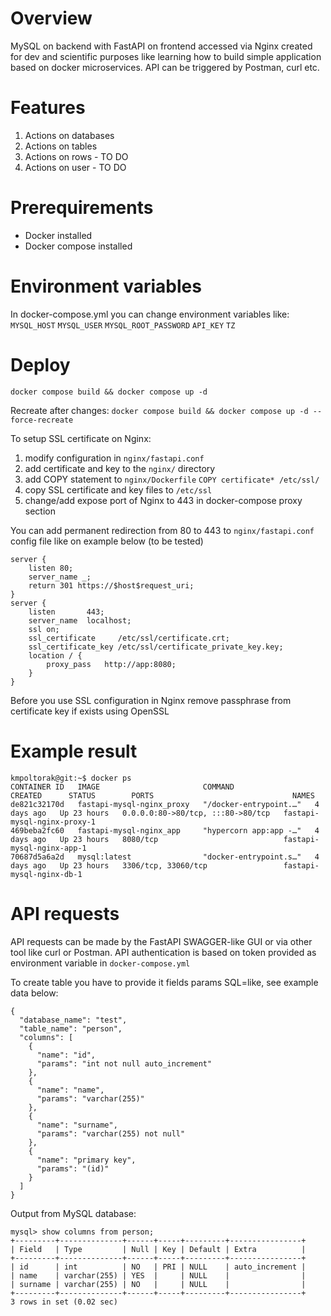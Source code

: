 # Overview
MySQL on backend with FastAPI on frontend accessed via Nginx created for dev and scientific purposes like learning how to build simple application based on docker microservices. API can be triggered by Postman, curl etc.

# Features
1. Actions on databases
2. Actions on tables
3. Actions on rows - TO DO
4. Actions on user - TO DO

# Prerequirements
* Docker installed
* Docker compose installed

# Environment variables
In docker-compose.yml you can change environment variables like:
`MYSQL_HOST`
`MYSQL_USER`
`MYSQL_ROOT_PASSWORD`
`API_KEY`
`TZ`

# Deploy
`docker compose build && docker compose up -d`

Recreate after changes:
`docker compose build && docker compose up -d --force-recreate`

To setup SSL certificate on Nginx:
1. modify configuration in `nginx/fastapi.conf`
2. add certificate and key to the `nginx/` directory
3. add COPY statement to `nginx/Dockerfile`
    `COPY certificate* /etc/ssl/`
4. copy SSL certificate and key files to `/etc/ssl`
5. change/add expose port of Nginx to 443 in docker-compose proxy section

You can add permanent redirection from 80 to 443 to `nginx/fastapi.conf` config file like on example below (to be tested)
```
server {
    listen 80;
    server_name _;
    return 301 https://$host$request_uri;
}
server {
    listen       443;
    server_name  localhost;
    ssl on;
    ssl_certificate     /etc/ssl/certificate.crt;
    ssl_certificate_key /etc/ssl/certificate_private_key.key;
    location / {
        proxy_pass   http://app:8080;
    }
}
```

Before you use SSL configuration in Nginx remove passphrase from certificate key if exists using OpenSSL

# Example result

```
kmpoltorak@git:~$ docker ps
CONTAINER ID   IMAGE                       COMMAND                  CREATED      STATUS        PORTS                               NAMES
de821c32170d   fastapi-mysql-nginx_proxy   "/docker-entrypoint.…"   4 days ago   Up 23 hours   0.0.0.0:80->80/tcp, :::80->80/tcp   fastapi-mysql-nginx-proxy-1
469beba2fc60   fastapi-mysql-nginx_app     "hypercorn app:app -…"   4 days ago   Up 23 hours   8080/tcp                            fastapi-mysql-nginx-app-1
70687d5a6a2d   mysql:latest                "docker-entrypoint.s…"   4 days ago   Up 23 hours   3306/tcp, 33060/tcp                 fastapi-mysql-nginx-db-1
```

# API requests
API requests can be made by the FastAPI SWAGGER-like GUI or via other tool like curl or Postman. API authentication is based on token provided as environment variable in `docker-compose.yml`

To create table you have to provide it fields params SQL=like, see example data below:
```
{
  "database_name": "test",
  "table_name": "person",
  "columns": [
    {
      "name": "id",
      "params": "int not null auto_increment"
    },
    {
      "name": "name",
      "params": "varchar(255)"
    },
    {
      "name": "surname",
      "params": "varchar(255) not null"
    },
    {
      "name": "primary key",
      "params": "(id)"
    }
  ]
}
```

Output from MySQL database:
```
mysql> show columns from person;
+---------+--------------+------+-----+---------+----------------+
| Field   | Type         | Null | Key | Default | Extra          |
+---------+--------------+------+-----+---------+----------------+
| id      | int          | NO   | PRI | NULL    | auto_increment |
| name    | varchar(255) | YES  |     | NULL    |                |
| surname | varchar(255) | NO   |     | NULL    |                |
+---------+--------------+------+-----+---------+----------------+
3 rows in set (0.02 sec)
```